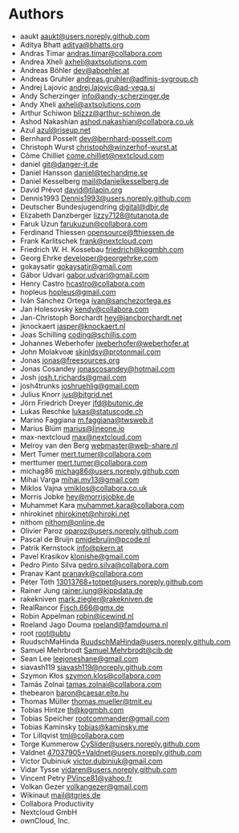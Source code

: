 <!--
  - SPDX-FileCopyrightText: 2024 Nextcloud GmbH and Nextcloud contributors
  - SPDX-License-Identifier: AGPL-3.0-or-later
-->
# Authors

- aaukt <aaukt@users.noreply.github.com>
- Aditya Bhatt <aditya@bhatts.org>
- Andras Timar <andras.timar@collabora.com>
- Andrea Xheli <axheli@axtsolutions.com>
- Andreas Böhler <dev@aboehler.at>
- Andreas Gruhler <andreas.gruhler@adfinis-sygroup.ch>
- Andrej Lajovic <andrej.lajovic@ad-vega.si>
- Andy Scherzinger <info@andy-scherzinger.de>
- Andy Xheli <axheli@axtsolutions.com>
- Arthur Schiwon <blizzz@arthur-schiwon.de>
- Ashod Nakashian <ashod.nakashian@collabora.co.uk>
- Azul <azul@riseup.net>
- Bernhard Posselt <dev@bernhard-posselt.com>
- Christoph Wurst <christoph@winzerhof-wurst.at>
- Côme Chilliet <come.chilliet@nextcloud.com>
- daniel <git@danger-it.de>
- Daniel Hansson <daniel@techandme.se>
- Daniel Kesselberg <mail@danielkesselberg.de>
- David Prévot <david@tilapin.org>
- Dennis1993 <Dennis1993@users.noreply.github.com>
- Deutscher Bundesjugendring <digital@dbjr.de>
- Elizabeth Danzberger <lizzy7128@tutanota.de>
- Faruk Uzun <farukuzun@collabora.com>
- Ferdinand Thiessen <opensource@fthiessen.de>
- Frank Karlitschek <frank@nextcloud.com>
- Friedrich W. H. Kossebau <friedrich@kogmbh.com>
- Georg Ehrke <developer@georgehrke.com>
- gokaysatir <gokaysatir@gmail.com>
- Gábor Udvari <gabor.udvari@gmail.com>
- Henry Castro <hcastro@collabora.com>
- hopleus <hopleus@gmail.com>
- Iván Sánchez Ortega <ivan@sanchezortega.es>
- Jan Holesovsky <kendy@collabora.com>
- Jan-Christoph Borchardt <hey@jancborchardt.net>
- jknockaert <jasper@knockaert.nl>
- Joas Schilling <coding@schilljs.com>
- Johannes Weberhofer <jweberhofer@weberhofer.at>
- John Molakvoæ <skjnldsv@protonmail.com>
- Jonas <jonas@freesources.org>
- Jonas Cosandey <jonascosandey@hotmail.com>
- Josh <josh.t.richards@gmail.com>
- josh4trunks <joshruehlig@gmail.com>
- Julius Knorr <jus@bitgrid.net>
- Jörn Friedrich Dreyer <jfd@butonic.de>
- Lukas Reschke <lukas@statuscode.ch>
- Marino Faggiana <m.faggiana@twsweb.it>
- Marius Blüm <marius@lineone.io>
- max-nextcloud <max@nextcloud.com>
- Melroy van den Berg <webmaster@web-share.nl>
- Mert Tumer <mert.tumer@collabora.com>
- merttumer <mert.tumer@collabora.com>
- michag86 <michag86@users.noreply.github.com>
- Mihai Varga <mihai.mv13@gmail.com>
- Miklos Vajna <vmiklos@collabora.co.uk>
- Morris Jobke <hey@morrisjobke.de>
- Muhammet Kara <muhammet.kara@collabora.com>
- nhirokinet <nhirokinet@nhiroki.net>
- nithom <nithom@online.de>
- Olivier Paroz <oparoz@users.noreply.github.com>
- Pascal de Bruijn <pmjdebruijn@pcode.nl>
- Patrik Kernstock <info@pkern.at>
- Pavel Krasikov <klonishe@gmail.com>
- Pedro Pinto Silva <pedro.silva@collabora.com>
- Pranav Kant <pranavk@collabora.com>
- Péter Tóth <13013768+totpet@users.noreply.github.com>
- Rainer Jung <rainer.jung@kippdata.de>
- rakekniven <mark.ziegler@rakekniven.de>
- RealRancor <Fisch.666@gmx.de>
- Robin Appelman <robin@icewind.nl>
- Roeland Jago Douma <roeland@famdouma.nl>
- root <root@ubtu>
- RuudschMaHinda <RuudschMaHinda@users.noreply.github.com>
- Samuel Mehrbrodt <Samuel.Mehrbrodt@cib.de>
- Sean Lee <leejoneshane@gmail.com>
- siavash119 <siavash119@noreply.github.com>
- Szymon Kłos <szymon.klos@collabora.com>
- Tamás Zolnai <tamas.zolnai@collabora.com>
- thebearon <baron@caesar.elte.hu>
- Thomas Müller <thomas.mueller@tmit.eu>
- Tobias Hintze <th@kogmbh.com>
- Tobias Speicher <rootcommander@gmail.com>
- Tobias Kaminsky <tobias@kaminsky.me>
- Tor Lillqvist <tml@collabora.com>
- Torge Kummerow <CySlider@users.noreply.github.com>
- Valdnet <47037905+Valdnet@users.noreply.github.com>
- Victor Dubiniuk <victor.dubiniuk@gmail.com>
- Vidar Tysse <vidaren@users.noreply.github.com>
- Vincent Petry <PVince81@yahoo.fr>
- Volkan Gezer <volkangezer@gmail.com>
- Wikinaut <mail@tgries.de>
- Collabora Productivity
- Nextcloud GmbH
- ownCloud, Inc.
